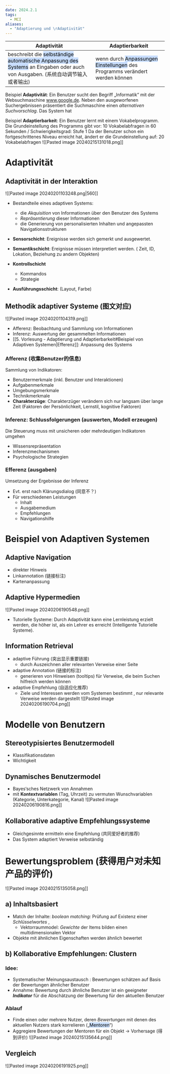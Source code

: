 ```yaml
---
date: 2024.2.1
tags:
  - MCI
aliases:
  - "Adaptierung und \rAdaptivität"
---
```


| Adaptivität                                                                                                                                                               | Adaptierbarkeit                                                                                                        |
| ------------------------------------------------------------------------------------------------------------------------------------------------------------------------- | ---------------------------------------------------------------------------------------------------------------------- |
| beschreibt die <mark style="background: #ADCCFFA6;">selbständige automatische Anpassung des Systems</mark> an Eingaben oder auch von Ausgaben. (系统自动调节输入或者输出) | wenn durch <mark style="background: #ADCCFFA6;">Anpassungen Einstellungen</mark> des Programms verändert werden können |
Beispiel **Adaptivität**: Ein Benutzer sucht den Begriff „Informatik“ mit der Websuchmaschine www.google.de. Neben den ausgeworfenen Suchergebnissen präsentiert die Suchmaschine einen *alternativen Suchvorschlag*. Das System hat 

Beispiel **Adaptierbarkeit**: Ein Benutzer lernt mit einem Vokabelprogramm. Die Grundeinstellung des Programms gibt vor: 10 Vokabelabfragen in 60 Sekunden / Schwierigkeitsgrad: Stufe 1 Da der Benutzer schon ein fortgeschrittenes Niveau erreicht hat, ändert er die Grundeinstellung auf: 20 Vokabelabfragen 
![[Pasted image 20240215131018.png]]
# Adaptivität

## Adaptivität in der Interaktion

![[Pasted image 20240201103248.png|560]]
- Bestandteile eines adaptiven Systems:
	- die *Akquisition* von Informationen über den Benutzer des Systems
	- *Repräsentierung* dieser Informationen
	- die Generierung von personalisierten Inhalten und angepassten Navigationsstrukturen

- **Sensorschicht**:  Ereignisse werden sich gemerkt und ausgewertet.
- **Semantikschicht**: Ereignisse müssen interpretiert werden. ( Zeit, ID, Lokation, Beziehung zu andern Objekten)
- **Kontrollschicht**
	- Kommandos
	- Strategie
- **Ausführungsschicht**: (Layout, Farbe)


## Methodik adaptiver Systeme (图文对应)

![[Pasted image 20240201104319.png]]
- Afferenz: Beobachtung und Sammlung von Informationen
- Inferenz: Auswertung der gesammelten Informationen
- [[5. Vorlesung - Adaptierung und Adaptierbarkeit#Beispiel von Adaptiven Systemen|Efferenz]]: Anpassung des Systems
### Afferenz (收集Benutzer的信息)
Sammlung von Indikatoren:
- Benutzermerkmale (inkl. Benutzer und Interaktionen)
- Aufgabenmerkmale
- Umgebungsmerkmale
- Technikmerkmale
- **Charakterzüge**: Charakterzüger verändern sich nur langsam über lange Zeit (Faktoren der Persönlichkeit, Lernstil, kognitive Faktoren)

### Inferenz: Schlussfolgerungen (auswerten, Modell erzeugen)
Die Steuerung muss mit unsicheren oder mehrdeutigen Indikatoren umgehen
- Wissensrepräsentation
- Inferenzmechanismen
- Psychologische Strategien
### Efferenz (ausgaben)
Umsetzung der Ergebnisse der Inferenz
- Evt. erst nach Klärungsdialog (同意不？)
- Für verschiedenen Leistungen
	- Inhalt
	- Ausgabemedium
	- Empfehlungen
	- Navigationshilfe


# Beispiel von Adaptiven Systemen

## Adaptive Navigation

- direkter Hinweis
- Linkannotation (链接标注)
- Kartenanpassung

## Adaptive Hypermedien
![[Pasted image 20240206190548.png]]
- Tutorielle Systeme: Durch Adaptivität kann eine Lernleistung erzielt werden, die höher ist, als ein Lehrer es erreicht (Intelligente Tutorielle Systeme).
## Information Retrieval
- adaptive Führung (突出显示重要链接)
	- durch Auszeichnen aller relevanten Verweise einer Seite
- adaptive Annotation (链接的标注)
	- generieren von Hinweisen (tooltips) für Verweise, die beim Suchen hilfreich werden können
- adaptive Empfehlung (自适应化推荐)
	- Ziele und Interessen werden vom Systemen bestimmt , nur relevante Verweise werden dargestellt
![[Pasted image 20240206190704.png]]

# Modelle von Benutzern

## Stereotypisiertes Benutzermodell
- Klassifikationsdaten
- Wichtigkeit


## Dynamisches Benutzermodel

- Bayes‘sches Netzwerk von Annahmen
- mit **Kontextvariablen** (Tag, Uhrzeit) zu vermuten Wunschvariablen (Kategorie, Unterkategorie, Kanal)
![[Pasted image 20240206190816.png]]


## Kollaborative adaptive Empfehlungssysteme

- Gleichgesinnte ermitteln eine Empfehlung (共同爱好者的推荐)
- Das System adaptiert Verweise selbständig

# Bewertungsproblem (获得用户对未知产品的评价)
![[Pasted image 20240215135058.png]]

## a) Inhaltsbasiert
- Match der Inhalte: *boolean matching:* Prüfung auf Existenz einer *Schlüsselwortes* , 
	- Vektorraummodel: *Gewichte*  der Items bilden einen multidimensionalen Vektor
-  Objekte mit ähnlichen Eigenschaften werden ähnlich bewertet 

## b) Kollaborative Empfehlungen: Clustern
### Idee:
- Systematischer Meinungsaustausch : Bewertungen schätzen auf Basis der Bewertungen ähnlicher Benutzer
- Annahme: Bewertung durch ähnliche Benutzer ist ein geeigneter ***Indikator*** für die Abschätzung der Bewertung für den aktuellen Benutzer


### Ablauf
- Finde einen oder mehrere Nutzer, deren *Bewertungen* mit denen des aktuellen Nutzers stark korrelieren („<mark style="background: #ADCCFFA6;">Mentoren</mark>“)
- Aggregiere Bewertungen der Mentoren für ein Objekt -> Vorhersage (得到评价)
![[Pasted image 20240215135644.png]]

## Vergleich
![[Pasted image 20240206191925.png]]
